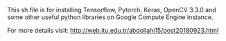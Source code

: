 This sh file is for installing Tensorflow, Pytorch, Keras, OpenCV 3.3.0 and some other useful python libraries on Google Compute Engine instance. 

For more details visit: http://web.itu.edu.tr/abdollahi15/post20180923.html
